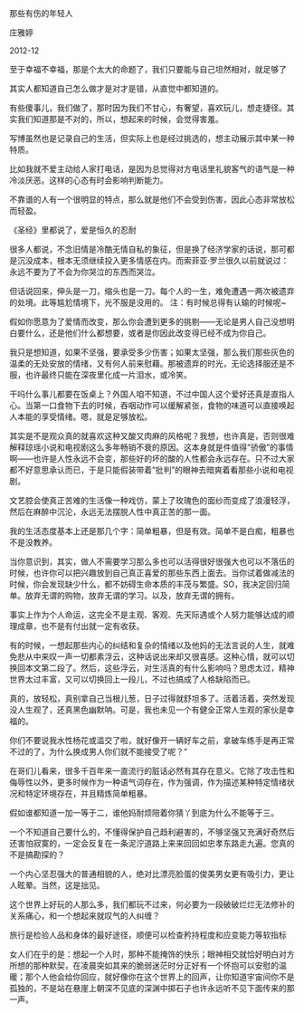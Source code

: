 那些有伤的年轻人

庄雅婷

2012-12

至于幸福不幸福，那是个太大的命题了，我们只要能与自己坦然相对，就足够了

其实人都知道自己怎么做才是对才是错，从直觉中都知道的。

有些傻事儿，我们做了，那时因为我们不甘心，有奢望，喜欢玩儿，想走捷径。其实我们知道那是不对的，所以，想起来的时候，会觉得害羞。

写博虽然也是记录自己的生活，但实际上也是经过挑选的，想主动展示其中某一种特质。

比如我就不爱主动给人家打电话，是因为总觉得对方电话里礼貌客气的语气是一种冷淡厌恶。这样的心态有时会影响判断能力。

不靠谱的人有一个很明显的特点，那么就是他们不会受到伤害，因此心态非常放松而轻盈。

《圣经》里都说了，爱是恒久的忍耐

很多人都说，不念旧情是冷酷无情自私的象征，但是换了经济学家的话说，那可都是沉没成本，根本无须继续投入更多情感在内。而索菲亚·罗兰很久以前就说过：永远不要为了不会为你哭泣的东西而哭泣。

但话说回来，伸头是一刀，缩头也是一刀。每个人的一生，难免遭遇一两次被遗弃的处境。此等尴尬情境下，光不服是没用的。
注：有时候总得有认输的时候呢~

假如你愿意为了爱情而改变，那么你会遭到更多的挑剔——无论是男人自己没想明白要什么，还是他们什么都想要，或者是你因此改变得已经不成为你自己。

我只是想知道，如果不坚强，要承受多少伤害；如果太坚强，那么我们那些灰色的温柔的无处安放的情绪，又有何人前来慰藉。那被遗弃的时光，无论选择服还是不服，也许最终只能在深夜里化成一片泪水，或冷笑。

干吗什么事儿都要在饭桌上？外国人咱不知道，不过中国人这个爱好还真是直指人心。当第一口食物下去的时候，吞咽动作可以缓解紧张，食物的味道可以直接唤起人本能的享受情绪。嗯，就是足够放松。

其实是不是观众真的就喜欢这种又酸又肉麻的风格呢？我想，也许真是，否则很难解释琼瑶小说和电视剧这么多年畅销不衰的原因。这本身就是件值得“骄傲”的事情啊——也许是人性永远不会变，那些好的坏的酸的人性都会永远存在。只不过大家都不好意思承认而已，于是只能假装带着“批判”的眼神去暗爽着看那些小说和电视剧。

文艺腔会使真正苦难的生活像一种戏仿，蒙上了玫瑰色的面纱而变成了浪漫轻浮，然后在麻醉中沉沦，永远无法摆脱人性中真正苦的那一面。

我的生活态度基本上还是那几个字：简单粗暴，但是有效。简单不是白痴，粗暴也不是没教养。

当你意识到，其实，做人不需要学习那么多也可以活得很好很强大也可以不落伍的时候，也许你可以把兴趣放到自己真正喜爱的那些东西上面去。当你试着做减法的时候，你会发现缺少什么，都不妨碍生命本质的丰茂与繁盛。SO，我决定回归简单。放弃无谓的购物，放弃无谓的学习。以及，放弃无谓的拥有。

事实上作为个人命运，这完全不是主观、客观、先天际遇或个人努力能够达成的顺理成章，也不是有付出就一定有收获。

有的时候，一想起那些内心的纠结和复杂的情绪以及他妈的无法言说的人生，就难免悲从中来叹一声一切都素浮云，这种话说出来却又很喜感。这种心情，就可以切换回本文第二段了。然后，这些浮云，对生活真的有什么影响吗？思虑太过，精神世界太过丰富，又可以切换回上一段儿，不过也搞成了人格缺陷而已。

真的，放轻松，真别拿自己当根儿葱，日子过得就舒坦多了。活着活着，突然发现没人生观了，还真黑色幽默呐。可是，我也未见一个有健全正常人生观的家伙是幸福的。

你们不要说我水性杨花或滥交了啦，就好像开一辆好车之前，拿破车练手是再正常不过的了，为什么换成男人你们就不能接受了呢？”

在哥们儿看来，很多千百年来一直流行的脏话必然有其存在意义。它除了攻击性和侮辱性以外，更多时候作为一种语气词存在，作为强调，作为描述某种特定情绪状况和特定环境存在，并且精炼简单粗暴。

假如谁都知道一加一等于二，谁他妈耐烦陪着你猜丫到底为什么不能等于三。

一个不知道自己要什么的，不懂得保护自己趋利避害的，不够坚强又充满好奇然后还害怕寂寞的，一定会反复在一条泥泞道路上来来回回如忠孝东路走九遍。您真的不是搞勘探的？

一个内心坚忍强大的普通相貌的人，绝对比漂亮脸蛋的俊美男女更有吸引力，更让人眩晕。当然，这是拙见。

这个世界上好玩的人那么多，我们都玩不过来，何必要为一段破破烂烂无法修补的关系痛心，和一个想起来就叹气的人纠缠？

旅行是检验人品和身体的最好途径，顺便可以检查矜持程度和应变能力等软指标

女人们在乎的是：想起一个人时，那种不能掩饰的快乐；眼神相交就恰好明白对方所想的那种默契，在凌晨突如其来的脆弱迷茫时分正好有一个怀抱可以安慰的温暖；那个人他会给你回应，就好像你在这个世界上的回声，让你知道宇宙间你不是孤独的，不是站在悬崖上朝深不见底的深渊中掷石子也许永远听不见下面传来的那一声。